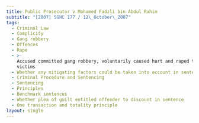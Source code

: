 ```yaml
---
title: Public Prosecutor v Mohamed Fadzli bin Abdul Rahim
subtitle: "[2007] SGHC 177 / 12\_October\_2007"
tags:
  - Criminal Law
  - Complicity
  - Gang robbery
  - Offences
  - Rape
  - >-
    Accused committed gang robbery, voluntarily caused hurt and raped three
    victims
  - Whether any mitigating factors could be taken into account in sentencing
  - Criminal Procedure and Sentencing
  - Sentencing
  - Principles
  - Benchmark sentences
  - Whether plea of guilt entitled offender to discount in sentence
  - One transaction and totality principle
layout: single
---
```


